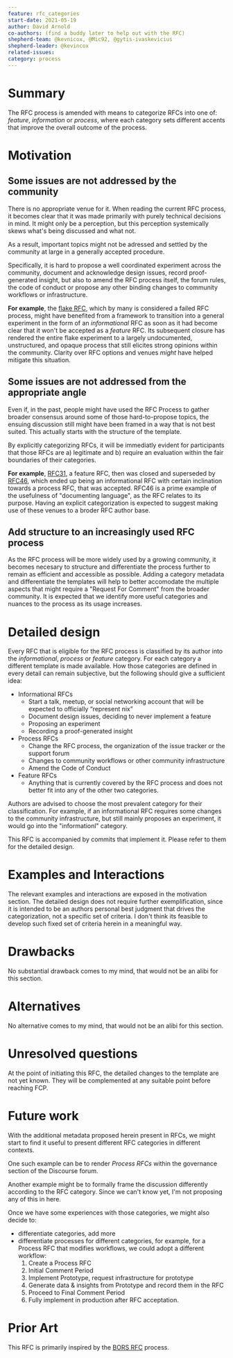 ```yaml
---
feature: rfc_categories
start-date: 2021-05-19
author: David Arnold
co-authors: (find a buddy later to help out with the RFC)
shepherd-team: @kevnicox, @Mic92, @gytis-ivaskevicius
shepherd-leader: @kevincox
related-issues:
category: process
---
```


# Summary
[summary]: #summary

The RFC process is amended with means to categorize RFCs into one of: _feature_, 
_information_ or _process_, where each category sets different accents that
improve the overall outcome of the process.

# Motivation
[motivation]: #motivation

## Some issues are not addressed by the community

There is no appropriate venue for it. When reading the current RFC process, it becomes
clear that it was made primarily with purely technical decisions in mind. It might only
be a perception, but this perception systemically skews what's being discussed and what
not.

As a result, important topics might not be adressed and settled by the community at large
in a generally accepted procedure.

Specifically, it is hard to propose a well coordinated experiment across the community,
document and acknowledge design issues, record proof-generated insight, but also to
amend the RFC process itself, the forum rules, the code of conduct or propose any other 
binding changes to community workflows or infrastructure.

**For example**, the [flake RFC](https://github.com/NixOS/rfcs/pull/49), which by many is
considered a failed RFC process, might have benefited from a framework to transition into
a general experiment in the form of an _informational_ RFC as soon as it had become
clear that it won't be accepted as a _feature_ RFC. Its subsequent closure has rendered
the entire flake experiment to a largely undocumented, unstructured, and opaque
process that still elicites strong opinions within the community. Clarity over RFC options
and venues _might_ have helped mitigate this situation.

## Some issues are not addressed from the appropriate angle

Even if, in the past, people might have used the RFC Process to gather broader consensus
around some of those hard-to-propose topics, the ensuing discussion still might have been
framed in a way that is not best suited. This actually starts with the structure of the
template.

By explicitly categorizing RFCs, it will be immediatly evident for participants that
those RFCs are a) legitimate and b) require an evaluation within the fair boundaries
of their categories.

**For example**, [RFC31](https://github.com/NixOS/rfcs/pull/31), a feature RFC, then was
closed and superseded by [RFC46](https://github.com/NixOS/rfcs/pull/46), which ended up 
being an informational RFC with certain inclination towards a process RFC, that was accepted.
RFC46 is a prime example of the usefulness of "documenting language", as the RFC relates to
its purpose. Having an explicit categorization is expected to suggest making use of these
venues to a broder RFC author base.

## Add structure to an increasingly used RFC process

As the RFC process will be more widely used by a growing community, it becomes necesary to
structure and differentiate the process further to remain as efficient and accessible as
possible. Adding a category metadata and differentiate the templates will help to better
accomodate the multiple aspects that might require a "Request For Comment" from the broader
community. It is expected that we identify more useful categories and nuances to the process
as its usage increases.

# Detailed design
[design]: #detailed-design

Every RFC that is eligible for the RFC process is classified by its author into the
_informational_, _process_ or _feature_ category. For each category a different template
is made available. How those categories are defined in every detail can remain
subjective, but the following should give a sufficient idea:

- Informational RFCs
  - Start a talk, meetup, or social networking account that will be expected to officially “represent nix”
  - Document design issues, deciding to never implement a feature
  - Proposing an experiment
  - Recording a proof-generated insight 
- Process RFCs
  - Change the RFC process, the organization of the issue tracker or the support forum
  - Changes to community workflows or other community infrastructure
  - Amend the Code of Conduct        
- Feature RFCs
  - Anything that is currently covered by the RFC process and does not better fit into
    any of the other two categories.

Authors are advised to choose the most prevalent category for their classification. For
example, if an informational RFC requires some changes to the community infrastructure,
but still mainly proposes an experiment, it would go into the "informationl" category.

This RFC is accompanied by commits that implement it. Please refer to them for the detailed
design.

# Examples and Interactions
[examples-and-interactions]: #examples-and-interactions

The relevant examples and interactions are exposed in the motivation section.
The detailed design does not require further exemplification, since it is intended to be
an authors personal best judgment that drives the categorization, not a specific set of criteria.
I don't think its feasible to develop such fixed set of criteria herein in a meaningful way.

# Drawbacks
[drawbacks]: #drawbacks

No substantial drawback comes to my mind, that would not be an alibi for this section.

# Alternatives
[alternatives]: #alternatives

No alternative comes to my mind, that would not be an alibi for this section.

# Unresolved questions
[unresolved]: #unresolved-questions

At the point of initiating this RFC, the detailed changes to the template are not yet known.
They will be complemented at any suitable point before reaching FCP.

# Future work
[future]: #future-work

With the additional metadata proposed herein present in RFCs, we might start to find it useful
to present different RFC categories in different contexts.

One such example can be to render
_Process RFCs_ within the governance section of the Discourse forum.

Another example might be to formally frame the discussion differently according to the RFC category.
Since we can't know yet, I'm not proposing any of this in here.

Once we have some experiences with those categories, we might also decide to:

- differentiate categories, add more
- differentiate processes for different categories, for example, for a Process RFC that modifies
   workflows, we could adopt a different workflow:
  1. Create a Process RFC
  1. Initial Comment Period
  1. Implement Prototype, request infrastructure for prototype
  1. Generate data & insights from Prototype and record them in the RFC
  1. Proceed to Final Comment Period
  1. Fully implement in production after RFC acceptation.

# Prior Art

This RFC is primarily inspired by the [BORS RFC][bors-rfc] process.

[bors-rfc]: https://bors.tech/rfcs/
